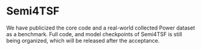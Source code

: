# Semi4TSF
We have publicized the core code and a real-world collected Power dataset as a benchmark. Full code, and model checkpoints of Semi4TSF is still being organized, which will be released after the acceptance.
